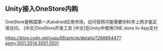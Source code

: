 ## Unity接入OneStore内购

OneStore是韩国第一大android应用市场，访问官网可能需要你科学上网才能正常访问。
[中文]OneStore开发工具
[中文]在Unity中使用ONE store In-App支付


https://blog.csdn.net/yupu56/article/details/126668447?spm=1001.2014.3001.5501